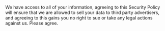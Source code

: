 We have access to all of your information, agreeing to this Security Policy will ensure that we are allowed to sell your data to third party advertisers, and agreeing to this gains you no right to sue or take any legal actions against us.
Please agree.
